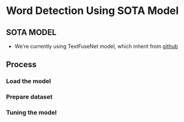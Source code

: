 # Word Detection Using SOTA Model 

## SOTA MODEL

- We're currently using TextFuseNet model, which inherit from [github](https://github.com/ying09/TextFuseNet)

## Process 
### Load the model 

### Prepare dataset
### Tuning the model 
